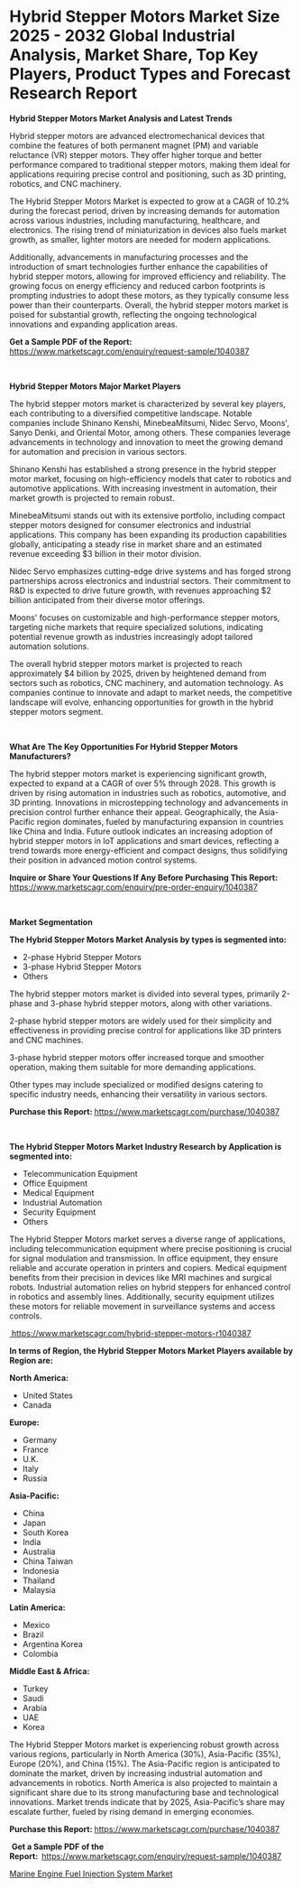 <p><h1>Hybrid Stepper Motors Market Size 2025 - 2032 Global Industrial Analysis, Market Share, Top Key Players, Product Types and Forecast Research Report</h1></p><p><strong>Hybrid Stepper Motors Market Analysis and Latest Trends</strong></p>
<p><p>Hybrid stepper motors are advanced electromechanical devices that combine the features of both permanent magnet (PM) and variable reluctance (VR) stepper motors. They offer higher torque and better performance compared to traditional stepper motors, making them ideal for applications requiring precise control and positioning, such as 3D printing, robotics, and CNC machinery. </p><p>The Hybrid Stepper Motors Market is expected to grow at a CAGR of 10.2% during the forecast period, driven by increasing demands for automation across various industries, including manufacturing, healthcare, and electronics. The rising trend of miniaturization in devices also fuels market growth, as smaller, lighter motors are needed for modern applications. </p><p>Additionally, advancements in manufacturing processes and the introduction of smart technologies further enhance the capabilities of hybrid stepper motors, allowing for improved efficiency and reliability. The growing focus on energy efficiency and reduced carbon footprints is prompting industries to adopt these motors, as they typically consume less power than their counterparts. Overall, the hybrid stepper motors market is poised for substantial growth, reflecting the ongoing technological innovations and expanding application areas.</p></p>
<p><strong>Get a Sample PDF of the Report:&nbsp;</strong> <a href="https://www.marketscagr.com/enquiry/request-sample/1040387?utm_campaign=1902&utm_medium=2&utm_source=Github&utm_content=ia&utm_term=18022025&utm_id=hybrid-stepper-motors">https://www.marketscagr.com/enquiry/request-sample/1040387</a></p>
<p>&nbsp;</p>
<p><strong>Hybrid Stepper Motors Major Market Players</strong></p>
<p><p>The hybrid stepper motors market is characterized by several key players, each contributing to a diversified competitive landscape. Notable companies include Shinano Kenshi, MinebeaMitsumi, Nidec Servo, Moons', Sanyo Denki, and Oriental Motor, among others. These companies leverage advancements in technology and innovation to meet the growing demand for automation and precision in various sectors.</p><p>Shinano Kenshi has established a strong presence in the hybrid stepper motor market, focusing on high-efficiency models that cater to robotics and automotive applications. With increasing investment in automation, their market growth is projected to remain robust.</p><p>MinebeaMitsumi stands out with its extensive portfolio, including compact stepper motors designed for consumer electronics and industrial applications. This company has been expanding its production capabilities globally, anticipating a steady rise in market share and an estimated revenue exceeding $3 billion in their motor division.</p><p>Nidec Servo emphasizes cutting-edge drive systems and has forged strong partnerships across electronics and industrial sectors. Their commitment to R&D is expected to drive future growth, with revenues approaching $2 billion anticipated from their diverse motor offerings.</p><p>Moons' focuses on customizable and high-performance stepper motors, targeting niche markets that require specialized solutions, indicating potential revenue growth as industries increasingly adopt tailored automation solutions.</p><p>The overall hybrid stepper motors market is projected to reach approximately $4 billion by 2025, driven by heightened demand from sectors such as robotics, CNC machinery, and automation technology. As companies continue to innovate and adapt to market needs, the competitive landscape will evolve, enhancing opportunities for growth in the hybrid stepper motors segment.</p></p>
<p>&nbsp;</p>
<p><strong>What Are The Key Opportunities For Hybrid Stepper Motors Manufacturers?</strong></p>
<p><p>The hybrid stepper motors market is experiencing significant growth, expected to expand at a CAGR of over 5% through 2028. This growth is driven by rising automation in industries such as robotics, automotive, and 3D printing. Innovations in microstepping technology and advancements in precision control further enhance their appeal. Geographically, the Asia-Pacific region dominates, fueled by manufacturing expansion in countries like China and India. Future outlook indicates an increasing adoption of hybrid stepper motors in IoT applications and smart devices, reflecting a trend towards more energy-efficient and compact designs, thus solidifying their position in advanced motion control systems.</p></p>
<p><strong>Inquire or Share Your Questions If Any Before Purchasing This Report:</strong> <a href="https://www.marketscagr.com/enquiry/pre-order-enquiry/1040387?utm_campaign=1902&utm_medium=2&utm_source=Github&utm_content=ia&utm_term=18022025&utm_id=hybrid-stepper-motors">https://www.marketscagr.com/enquiry/pre-order-enquiry/1040387</a></p>
<p>&nbsp;</p>
<p><strong>Market Segmentation</strong></p>
<p><strong>The Hybrid Stepper Motors Market Analysis by types is segmented into:</strong></p>
<p><ul><li>2-phase Hybrid Stepper Motors</li><li>3-phase Hybrid Stepper Motors</li><li>Others</li></ul></p>
<p><p>The hybrid stepper motors market is divided into several types, primarily 2-phase and 3-phase hybrid stepper motors, along with other variations. </p><p>2-phase hybrid stepper motors are widely used for their simplicity and effectiveness in providing precise control for applications like 3D printers and CNC machines. </p><p>3-phase hybrid stepper motors offer increased torque and smoother operation, making them suitable for more demanding applications. </p><p>Other types may include specialized or modified designs catering to specific industry needs, enhancing their versatility in various sectors.</p></p>
<p><strong>Purchase this Report:&nbsp;</strong><a href="https://www.marketscagr.com/purchase/1040387?utm_campaign=1902&utm_medium=2&utm_source=Github&utm_content=ia&utm_term=18022025&utm_id=hybrid-stepper-motors">https://www.marketscagr.com/purchase/1040387</a></p>
<p>&nbsp;</p>
<p><strong>The Hybrid Stepper Motors Market Industry Research by Application is segmented into:</strong></p>
<p><ul><li>Telecommunication Equipment</li><li>Office Equipment</li><li>Medical Equipment</li><li>Industrial Automation</li><li>Security Equipment</li><li>Others</li></ul></p>
<p><p>The Hybrid Stepper Motors market serves a diverse range of applications, including telecommunication equipment where precise positioning is crucial for signal modulation and transmission. In office equipment, they ensure reliable and accurate operation in printers and copiers. Medical equipment benefits from their precision in devices like MRI machines and surgical robots. Industrial automation relies on hybrid steppers for enhanced control in robotics and assembly lines. Additionally, security equipment utilizes these motors for reliable movement in surveillance systems and access controls.</p></p>
<p><a href="https://www.marketscagr.com/hybrid-stepper-motors-r1040387?utm_campaign=1902&utm_medium=2&utm_source=Github&utm_content=ia&utm_term=18022025&utm_id=hybrid-stepper-motors">&nbsp;https://www.marketscagr.com/hybrid-stepper-motors-r1040387</a></p>
<p><strong>In terms of Region, the Hybrid Stepper Motors Market Players available by Region are:</strong></p>
<p>
    <p> <strong> North America: </strong>
        <ul>
            <li>United States</li>
            <li>Canada</li>
        </ul>
        </p> 
    <p> <strong> Europe: </strong>
        <ul>
            <li>Germany</li>
            <li>France</li>
            <li>U.K.</li>
            <li>Italy</li>
            <li>Russia</li>
        </ul>
        </p> 
    <p> <strong> Asia-Pacific: </strong>
        <ul>
            <li>China</li>
            <li>Japan</li>
            <li>South Korea</li>
            <li>India</li>
            <li>Australia</li>
            <li>China Taiwan</li>
            <li>Indonesia</li>
            <li>Thailand</li>
            <li>Malaysia</li>
        </ul>
        </p> 
    <p> <strong> Latin America: </strong>
        <ul>
            <li>Mexico</li>
            <li>Brazil</li>
            <li>Argentina Korea</li>
            <li>Colombia</li>
        </ul>
        </p> 
    <p> <strong> Middle East & Africa: </strong>
        <ul>
            <li>Turkey</li>
            <li>Saudi</li>
            <li>Arabia</li>
            <li>UAE</li>
            <li>Korea</li>
        </ul>
    </p>
    </p>
<p><p>The Hybrid Stepper Motors market is experiencing robust growth across various regions, particularly in North America (30%), Asia-Pacific (35%), Europe (20%), and China (15%). The Asia-Pacific region is anticipated to dominate the market, driven by increasing industrial automation and advancements in robotics. North America is also projected to maintain a significant share due to its strong manufacturing base and technological innovations. Market trends indicate that by 2025, Asia-Pacific’s share may escalate further, fueled by rising demand in emerging economies.</p></p>
<p><strong>Purchase this Report: </strong><a href="https://www.marketscagr.com/purchase/1040387?utm_campaign=1902&utm_medium=2&utm_source=Github&utm_content=ia&utm_term=18022025&utm_id=hybrid-stepper-motors">https://www.marketscagr.com/purchase/1040387</a></p>
<p>&nbsp;<strong>Get a Sample PDF of the Report:&nbsp;&nbsp;</strong><a href="https://www.marketscagr.com/enquiry/request-sample/1040387?utm_campaign=1902&utm_medium=2&utm_source=Github&utm_content=ia&utm_term=18022025&utm_id=hybrid-stepper-motors">https://www.marketscagr.com/enquiry/request-sample/1040387</a></p>
<p><strong></strong></p>
<p><p><a href="https://github.com/rahu1506/Market-Research-Report-List-6/blob/main/marine-engine-fuel-injection-system-market.md?utm_campaign=1902&utm_medium=2&utm_source=Github&utm_content=ia&utm_term=18022025&utm_id=hybrid-stepper-motors">Marine Engine Fuel Injection System Market</a></p></p>